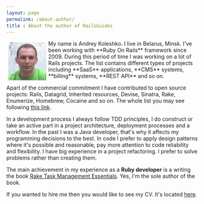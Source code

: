 ```yaml
---
layout: page
permalink: /about-author/
title : About the author of RailsGuides
---
```


<img src="/images/my_face.jpg" alt="Andrey Koleshko" align="left" vspace="5" hspace="5" width="100"/>
My name is Andrey Koleshko. I live in Belarus, Minsk. I've been working with **Ruby On Rails** framework since 2009.
During this period of time I was working on a lot of Rails projects.
The list contains different types of projects including **SaaS** applications, **CMS** systems, **billing** systems, **REST API** and so on.

Apart of the commercial commitment I have contributed to open source projects:
Rails, Datagrid, Inherited resources, Devise, Sinatra, Rake, Enumerize, Homebrew, Cocaine and so on.
The whole list you may see following [this link](https://github.com/ka8725).

In a development process I always follow TDD principles, I do construct or take an active part in a project architecture, deployment processes and a workflow. In the past I was a Java developer, that's why it affects my programming decisions to the best. In code I prefer to apply design patterns where it's possible and reasonable, pay more attention to code reliability and flexibility. I have big experience in a project refactoring. I prefer to solve problems rather than creating them.

The main achievement in my experience as a **Ruby developer** is a writing the book [Rake Task Management Essentials](http://www.packtpub.com/rake-task-management-essentials/book). Yes, I'm the sole author of the book.

If you wanted to hire me then you would like to see my CV. It's located [here](https://github.com/ka8725/mycv/raw/master/resume.pdf).
